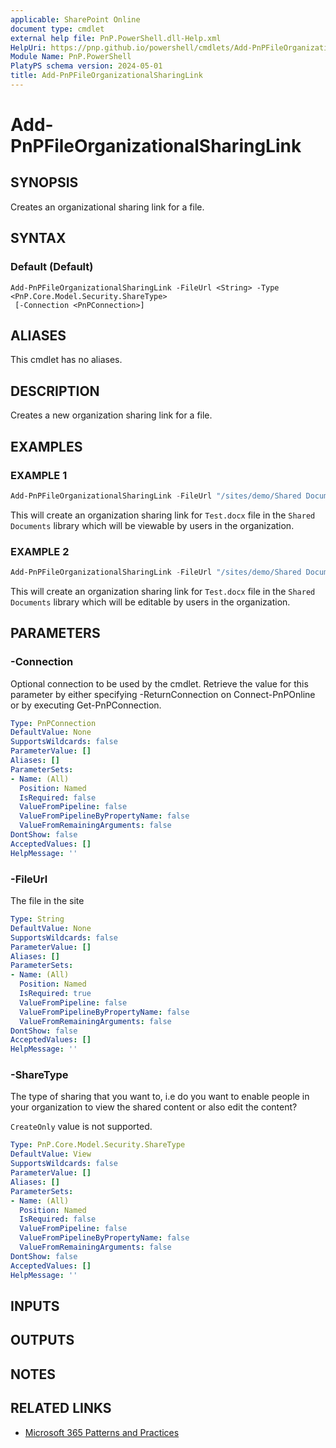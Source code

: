 ```yaml
---
applicable: SharePoint Online
document type: cmdlet
external help file: PnP.PowerShell.dll-Help.xml
HelpUri: https://pnp.github.io/powershell/cmdlets/Add-PnPFileOrganizationalSharingLink.html
Module Name: PnP.PowerShell
PlatyPS schema version: 2024-05-01
title: Add-PnPFileOrganizationalSharingLink
---
```


# Add-PnPFileOrganizationalSharingLink

## SYNOPSIS

Creates an organizational sharing link for a file.

## SYNTAX

### Default (Default)

```
Add-PnPFileOrganizationalSharingLink -FileUrl <String> -Type <PnP.Core.Model.Security.ShareType>
 [-Connection <PnPConnection>]
```

## ALIASES

This cmdlet has no aliases.

## DESCRIPTION

Creates a new organization sharing link for a file.

## EXAMPLES

### EXAMPLE 1

```powershell
Add-PnPFileOrganizationalSharingLink -FileUrl "/sites/demo/Shared Documents/Test.docx"
```

This will create an organization sharing link for `Test.docx` file in the `Shared Documents` library which will be viewable by users in the organization.

### EXAMPLE 2

```powershell
Add-PnPFileOrganizationalSharingLink -FileUrl "/sites/demo/Shared Documents/Test.docx" -Type Edit
```

This will create an organization sharing link for `Test.docx` file in the `Shared Documents` library which will be editable by users in the organization.

## PARAMETERS

### -Connection

Optional connection to be used by the cmdlet. Retrieve the value for this parameter by either specifying -ReturnConnection on Connect-PnPOnline or by executing Get-PnPConnection.

```yaml
Type: PnPConnection
DefaultValue: None
SupportsWildcards: false
ParameterValue: []
Aliases: []
ParameterSets:
- Name: (All)
  Position: Named
  IsRequired: false
  ValueFromPipeline: false
  ValueFromPipelineByPropertyName: false
  ValueFromRemainingArguments: false
DontShow: false
AcceptedValues: []
HelpMessage: ''
```

### -FileUrl

The file in the site

```yaml
Type: String
DefaultValue: None
SupportsWildcards: false
ParameterValue: []
Aliases: []
ParameterSets:
- Name: (All)
  Position: Named
  IsRequired: true
  ValueFromPipeline: false
  ValueFromPipelineByPropertyName: false
  ValueFromRemainingArguments: false
DontShow: false
AcceptedValues: []
HelpMessage: ''
```

### -ShareType

The type of sharing that you want to, i.e do you want to enable people in your organization to view the shared content or also edit the content?

`CreateOnly` value is not supported.

```yaml
Type: PnP.Core.Model.Security.ShareType
DefaultValue: View
SupportsWildcards: false
ParameterValue: []
Aliases: []
ParameterSets:
- Name: (All)
  Position: Named
  IsRequired: false
  ValueFromPipeline: false
  ValueFromPipelineByPropertyName: false
  ValueFromRemainingArguments: false
DontShow: false
AcceptedValues: []
HelpMessage: ''
```

## INPUTS

## OUTPUTS

## NOTES

## RELATED LINKS

- [Microsoft 365 Patterns and Practices](https://aka.ms/m365pnp)
